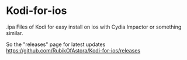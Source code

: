 # Kodi-for-ios
.ipa Files of Kodi for easy install on ios with Cydia Impactor or something similar.

So the "releases" page for latest updates
https://github.com/RubikOfAstora/Kodi-for-ios/releases
